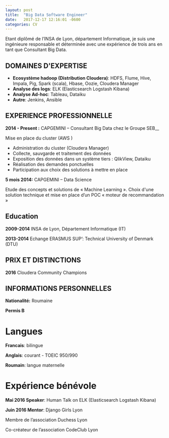 ```yaml
---
layout: post
title:  "Big Data Software Engineer"
date:   2017-12-17 12:16:01 -0600
categories: CV
---
```


Etant diplômé de l’INSA de Lyon, département Informatique, je suis une ingénieure responsable et déterminée avec une expérience de trois ans en tant que Consultant Big Data. 


## DOMAINES D'EXPERTISE
- __Ecosystème hadoop (Distribution Cloudera)__: HDFS, Flume, Hive, Impala, Pig, Spark (scala), Hbase, Oozie, Cloudera Manager
- __Analyse des logs__: ELK (Elasticsearch Logstash Kibana)
- __Analyse Ad-hoc__: Tableau, Dataiku
- __Autre__: Jenkins, Ansible


## EXPERIENCE PROFESSIONNELLE

__2014 - Present :__ CAPGEMINI – Consultant Big Data chez le Groupe SEB__

Mise en place du cluster (AWS )
-	 Administration du cluster (Cloudera Manager)
-	 Collecte, sauvgarde et traitement des données 
-	 Exposition des données dans un système tiers : QlikView, Dataiku
-	 Réalisation des demandes ponctuelles
-	 Participation aux choix des solutions à mettre en place

__5 mois 2014:__ CAPGEMINI – Data Science

Etude des concepts et solutions de « Machine Learning ». Choix d'une solution technique et mise en place d’un POC « moteur de recommandation »


## Education
__2009-2014__              INSA de Lyon, Département Informatique (IT)

__2013-2014__              Echange ERASMUS SUP’: Technical University of Denmark (DTU)

## PRIX ET DISTINCTIONS
__2016__                   Cloudera Community Champions

## INFORMATIONS PERSONNELLES
__Nationalité:__         Roumaine

__Permis B__

# Langues
__Francais__:            bilingue

__Anglais__:             courant - TOEIC 950/990

__Roumain__:             langue maternelle

# Expérience bénévole
__Mai 2016 Speaker__:    Human Talk on ELK (Elasticsearch Logstash Kibana)

__Juin 2016 Mentor__:    Django Girls Lyon

Membre de l’association Duchess Lyon

Co-créateur de l’association CodeClub Lyon


